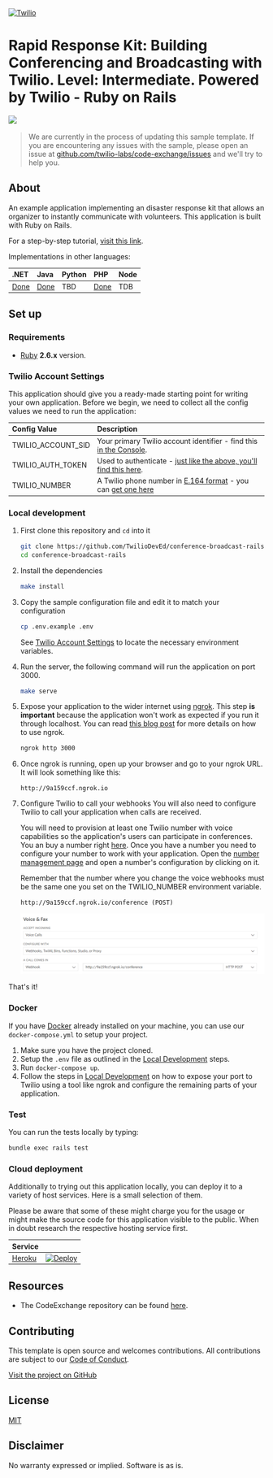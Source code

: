 <a href="https://www.twilio.com">
  <img src="https://static0.twilio.com/marketing/bundles/marketing/img/logos/wordmark-red.svg" alt="Twilio" width="250" />
</a>

# Rapid Response Kit: Building Conferencing and Broadcasting with Twilio. Level: Intermediate. Powered by Twilio - Ruby on Rails

![](https://github.com/TwilioDevEd/conference-broadcast-rails/workflows/Ruby/badge.svg)

> We are currently in the process of updating this sample template. If you are encountering any issues with the sample, please open an issue at [github.com/twilio-labs/code-exchange/issues](https://github.com/twilio-labs/code-exchange/issues) and we'll try to help you.

## About

An example application implementing an disaster response kit that allows an organizer to instantly communicate with volunteers. This application is built with Ruby on Rails. 

For a step-by-step tutorial, [visit this link](https://www.twilio.com/docs/howto/walkthrough/conference-broadcast/ruby/rails).

Implementations in other languages:

| .NET | Java | Python | PHP | Node |
| :--- | :--- | :----- | :-- | :--- |
| [Done](https://github.com/TwilioDevEd/conference-broadcast-csharp)  | [Done](https://github.com/TwilioDevEd/conference-broadcast-spark)  | TBD  | [Done](https://github.com/TwilioDevEd/conference-broadcast-laravel) | TDB |

## Set up

### Requirements
- [Ruby](https://www.ruby-lang.org/) **2.6.x** version.

### Twilio Account Settings

This application should give you a ready-made starting point for writing your own application.
Before we begin, we need to collect all the config values we need to run the application:

| Config Value | Description |
| :----------- | :---------- |
| TWILIO_ACCOUNT_SID  | Your primary Twilio account identifier - find this [in the Console](https://www.twilio.com/console). |
| TWILIO_AUTH_TOKEN   | Used to authenticate - [just like the above, you'll find this here](https://www.twilio.com/console). |
| TWILIO_NUMBER | A Twilio phone number in [E.164 format](https://en.wikipedia.org/wiki/E.164) - you can [get one here](https://www.twilio.com/console/phone-numbers/incoming) |

### Local development

1. First clone this repository and `cd` into it

   ```bash
   git clone https://github.com/TwilioDevEd/conference-broadcast-rails.git
   cd conference-broadcast-rails
   ```

2. Install the dependencies

   ```bash
   make install
   ```

3. Copy the sample configuration file and edit it to match your configuration

   ```bash
   cp .env.example .env
   ```

   See [Twilio Account Settings](#twilio-account-settings) to locate the necessary environment variables.

4. Run the server, the following command will run the application on port 3000.

   ```bash
   make serve
   ```

5. Expose your application to the wider internet using [ngrok](http://ngrok.com). This step
   **is important** because the application won't work as expected if you run it through
   localhost. You can read [this blog post](https://www.twilio.com/blog/2015/09/6-awesome-reasons-to-use-ngrok-when-testing-webhooks.html)
   for more details on how to use ngrok.

   ```bash
   ngrok http 3000
   ```

6. Once ngrok is running, open up your browser and go to your ngrok URL. It will
   look something like this: 
   
   ```
   http://9a159ccf.ngrok.io
   ```

7. Configure Twilio to call your webhooks You will also need to configure Twilio to call your application when calls are received.

   You will need to provision at least one Twilio number with voice capabilities so the application's users can participate in conferences. You an buy a number right [here](https://www.twilio.com/console/phone-numbers/search). Once you have a number you need to configure your number to work with your application. Open the [number management page](https://www.twilio.com/console/phone-numbers/incoming) and open a number's configuration by clicking on it.

   Remember that the number where you change the voice webhooks must be the same one you set on the TWILIO_NUMBER environment variable.

   ```
   http://9a159ccf.ngrok.io/conference (POST)
   ```

   ![](images/number_voice_url.png)

That's it!

### Docker

If you have [Docker](https://www.docker.com/) already installed on your machine, you can use our `docker-compose.yml` to setup your project.

1. Make sure you have the project cloned.
2. Setup the `.env` file as outlined in the [Local Development](#local-development) steps.
3. Run `docker-compose up`.
4. Follow the steps in [Local Development](#local-development) on how to expose your port to Twilio using a tool like ngrok and configure the remaining parts of your application.

### Test

You can run the tests locally by typing:

```bash
bundle exec rails test
```

### Cloud deployment

Additionally to trying out this application locally, you can deploy it to a variety of host services. Here is a small selection of them.

Please be aware that some of these might charge you for the usage or might make the source code for this application visible to the public. When in doubt research the respective hosting service first.

| Service                           |                                                                                                                                                                                                                           |
| :-------------------------------- | :------------------------------------------------------------------------------------------------------------------------------------------------------------------------------------------------------------------------ |
| [Heroku](https://www.heroku.com/) | [![Deploy](https://www.herokucdn.com/deploy/button.svg)](https://heroku.com/deploy)                                                                                                                                       |

## Resources

- The CodeExchange repository can be found [here](https://github.com/twilio-labs/code-exchange/).

## Contributing

This template is open source and welcomes contributions. All contributions are subject to our [Code of Conduct](https://github.com/twilio-labs/.github/blob/master/CODE_OF_CONDUCT.md).

[Visit the project on GitHub](https://github.com/twilio-labs/sample-template-nodejs)

## License

[MIT](http://www.opensource.org/licenses/mit-license.html)

## Disclaimer

No warranty expressed or implied. Software is as is.

[twilio]: https://www.twilio.com

